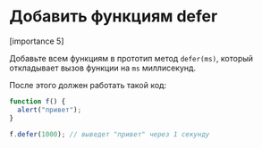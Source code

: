 # Добавить функциям defer

[importance 5]

Добавьте всем функциям в прототип метод `defer(ms)`, который откладывает вызов функции на `ms` миллисекунд.

После этого должен работать такой код:

```js
function f() {
  alert("привет");
}

f.defer(1000); // выведет "привет" через 1 секунду
```


